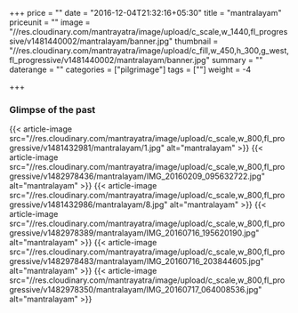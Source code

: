 +++
price = ""
date = "2016-12-04T21:32:16+05:30"
title = "mantralayam"
priceunit = ""
image = "//res.cloudinary.com/mantrayatra/image/upload/c_scale,w_1440,fl_progressive/v1481440002/mantralayam/banner.jpg"
thumbnail = "//res.cloudinary.com/mantrayatra/image/upload/c_fill,w_450,h_300,g_west,fl_progressive/v1481440002/mantralayam/banner.jpg"
summary = ""
daterange = ""
categories = ["pilgrimage"]
tags = [""]
weight = -4

+++

### Glimpse of the past

{{< article-image src="//res.cloudinary.com/mantrayatra/image/upload/c_scale,w_800,fl_progressive/v1481432981/mantralayam/1.jpg" alt="mantralayam" >}}
{{< article-image src="//res.cloudinary.com/mantrayatra/image/upload/c_scale,w_800,fl_progressive/v1482978436/mantralayam/IMG_20160209_095632722.jpg" alt="mantralayam" >}}
{{< article-image src="//res.cloudinary.com/mantrayatra/image/upload/c_scale,w_800,fl_progressive/v1481432986/mantralayam/8.jpg" alt="mantralayam" >}}
{{< article-image src="//res.cloudinary.com/mantrayatra/image/upload/c_scale,w_800,fl_progressive/v1482978389/mantralayam/IMG_20160716_195620190.jpg" alt="mantralayam" >}}
{{< article-image src="//res.cloudinary.com/mantrayatra/image/upload/c_scale,w_800,fl_progressive/v1482978483/mantralayam/IMG_20160716_203844605.jpg" alt="mantralayam" >}}
{{< article-image src="//res.cloudinary.com/mantrayatra/image/upload/c_scale,w_800,fl_progressive/v1482978350/mantralayam/IMG_20160717_064008536.jpg" alt="mantralayam" >}}
